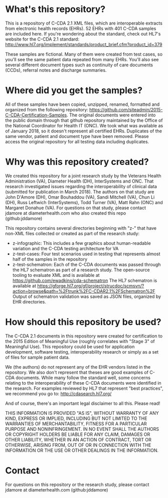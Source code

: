 # What's this repository?

This is a repository of C-CDA 2.1 XML files, which are interoperable extracts from electronic health records (EHRs). 52 EHRs with 401 C-CDA samples are included here. If you're wondering about the standard, check out HL7's website for  the C-CDA 2.1 standard:  http://www.hl7.org/implement/standards/product_brief.cfm?product_id=379

These samples are fictional. Many of them were created from test cases, so you'll see the same patient data repeated from many EHRs. You'll also see several different document types such as continuity of care documents (CCDs), referral notes and discharge summaries. 

# Where did you get the samples?

All of these samples have been copied, unzipped, renamed, formatted and organized from the following repository: https://github.com/siteadmin/2015-C-CDA-Certification-Samples. The original documents were entered into the public domain through that github repository maintained by the Office of the National Coordinator for Health IT (ONC). We took what was available as of January 2018, so it doesn't represent all certified EHRs. Duplicates of the same vendor, patient and document type have been removed. Please access the original repository for all testing data including duplicates. 

# Why was this repository created?

We created this repository for a joint research study by the Veterans Health Administration (VA), Diameter Health (DH), InterSystems and ONC. That research investigated issues regarding the interoperability of clinical data (submitted for publication in March 2018). The authors on that study are John D'Amore (DH), Omar Bouhaddou (VA), Sandi Mitchell (VA), Chun Li (DH), Russ Leftwich (InterSystems), Todd Turner (VA), Matt Rahn (ONC) and Margaret Donahue (VA). For questions on that study, please contact jdamore at diameterhealth.com who also created this repo (github:jddamore)

This repository contains several directories beginning with "z-" that have non-XML files collected or created as part of the research study:

* z-infographic: This includes a few graphics about human-readable variation and the C-CDA testing architecture for VA
* z-test-cases: Four test scenarios used in testing that represents almost half of the samples in the repository 
* z-test-schematron: Each of the C-CDA documents was passed through the HL7 schematron as part of a research study. The open-source tooling to evaluate XML and is available at https://github.com/ewadkins/cda-schematron The HL7 schematron is available at  https://gforge.hl7.org/gf/project/strucdoc/scmsvn/?action=browse&path=%2Ftrunk%2FC-CDAR2.1%2FSchematron%2F Output of schematron validation was saved as JSON files, organized by EHR  directories. 
  
# How should this repository be used?
  
The C-CDA 2.1 documents in this repository were created for certification to the 2015 Edition of Meaningful Use (roughly correlates with "Stage 3" of Meaningful Use). This repository could be used for application development, software testing, interoperability research or simply as a set of files for sample patient data. 

We (the authors) do not represent any of the EHR vendors listed in the repository. We also don't represent that theses are good examples of C-CDA documents. While many follow the standard well, some concerns relating to the interoperability of these C-CDA documents were identified in the research. For examples reviewed by HL7 that represent "best practices", we recommend you go to: http://cdasearch.hl7.org/ 

And of course, there's an important legal disclaimer to all this. Please read!

THIS INFORMATION IS PROVIDED "AS IS", WITHOUT WARRANTY OF ANY KIND, EXPRESS OR IMPLIED, INCLUDING BUT NOT LIMITED TO THE WARRANTIES OF MERCHANTABILITY, FITNESS FOR A PARTICULAR PURPOSE AND NONINFRINGEMENT. IN NO EVENT SHALL THE AUTHORS OR COPYRIGHT HOLDERS BE LIABLE FOR ANY CLAIM, DAMAGES OR OTHER LIABILITY, WHETHER IN AN ACTION OF CONTRACT, TORT OR OTHERWISE, ARISING FROM, OUT OF OR IN CONNECTION WITH THE INFORMATION OR THE USE OR OTHER DEALINGS IN THE INFORMATION.

# Contact

For questions on this repository or the research study, please contact jdamore at diameterhealth.com (github:jddamore)